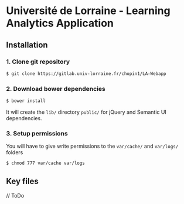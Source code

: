 # Université de Lorraine - Learning Analytics Application

## Installation
### 1. Clone git repository
``` bash
$ git clone https://gitlab.univ-lorraine.fr/chopin1/LA-Webapp
```

### 2. Download bower dependencies
``` bash
$ bower install
```
It will create the `lib/` directory `public/` for jQuery and Semantic UI dependencies.

### 3. Setup permissions
You will have to give write permissions to the `var/cache/` and `var/logs/` folders
``` bash
$ chmod 777 var/cache var/logs
```

## Key files
// ToDo